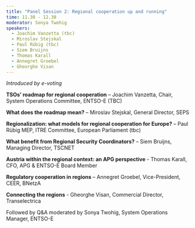 ```yaml
---
title: "Panel Session 2: Regional cooperation up and running"
time: 11.30 - 12.30
moderator: Sonya Twohig
speakers: 
  - Joachim Vanzetta (tbc)
  - Miroslav Stejskal
  - Paul Rübig (tbc)
  - Siem Bruijns
  - Thomas Karall
  - Annegret Groebel
  - Gheorghe Visan
---
```




_Introduced by e-voting_

__TSOs’ roadmap for regional cooperation__ – Joachim Vanzetta, Chair, System Operations Committee, ENTSO-E (TBC)

__What does the roadmap mean?__ – Miroslav Stejskal, General Director, SEPS

__Regionalization: what models for regional cooperation for Europe?__ – Paul Rübig MEP, ITRE Committee, European Parliament (tbc)

__What benefit from Regional Security Coordinators?__ – Siem Bruijns, Managing Director, TSCNET

__Austria within the regional context: an APG perspective__ - Thomas Karall, CFO, APG &amp; ENTSO-E Board Member

__Regulatory cooperation in regions__ – Annegret Groebel, Vice-President, CEER, BNetzA

__Connecting the regions__ - Gheorghe Visan, Commercial Director, Transelectrica


Followed by Q&A moderated by Sonya Twohig, System Operations Manager, ENTSO-E
